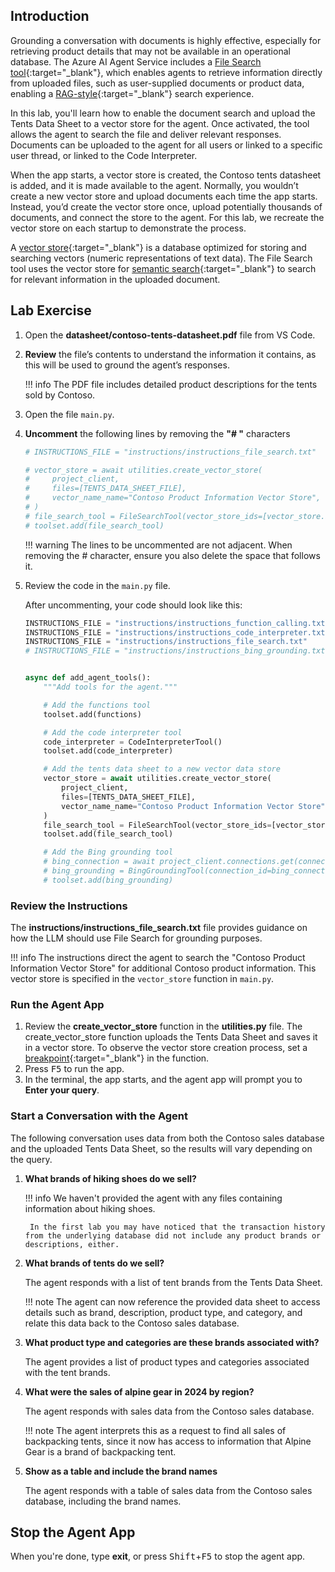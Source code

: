 ## Introduction

Grounding a conversation with documents is highly effective, especially for retrieving product details that may not be available in an operational database. The Azure AI Agent Service includes a [File Search tool](https://learn.microsoft.com/en-us/azure/ai-services/agents/how-to/tools/file-search){:target="_blank"}, which enables agents to retrieve information directly from uploaded files, such as user-supplied documents or product data, enabling a [RAG-style](https://en.wikipedia.org/wiki/Retrieval-augmented_generation){:target="_blank"} search experience.

In this lab, you'll learn how to enable the document search and upload the Tents Data Sheet to a vector store for the agent. Once activated, the tool allows the agent to search the file and deliver relevant responses. Documents can be uploaded to the agent for all users or linked to a specific user thread, or linked to the Code Interpreter.

When the app starts, a vector store is created, the Contoso tents datasheet is added, and it is made available to the agent. Normally, you wouldn’t create a new vector store and upload documents each time the app starts. Instead, you’d create the vector store once, upload potentially thousands of documents, and connect the store to the agent. For this lab, we recreate the vector store on each startup to demonstrate the process.

A [vector store](https://en.wikipedia.org/wiki/Vector_database){:target="_blank"} is a database optimized for storing and searching vectors (numeric representations of text data). The File Search tool uses the vector store for [semantic search](https://en.wikipedia.org/wiki/Semantic_search){:target="_blank"} to search for relevant information in the uploaded document.

## Lab Exercise

1. Open the **datasheet/contoso-tents-datasheet.pdf** file from VS Code.

2. **Review** the file’s contents to understand the information it contains, as this will be used to ground the agent’s responses.

    !!! info
        The PDF file includes detailed product descriptions for the tents sold by Contoso.

3. Open the file `main.py`.

4. **Uncomment** the following lines by removing the **"# "** characters

    ```python
    # INSTRUCTIONS_FILE = "instructions/instructions_file_search.txt"
    
    # vector_store = await utilities.create_vector_store(
    #     project_client,
    #     files=[TENTS_DATA_SHEET_FILE],
    #     vector_name_name="Contoso Product Information Vector Store",
    # )
    # file_search_tool = FileSearchTool(vector_store_ids=[vector_store.id])
    # toolset.add(file_search_tool)
    ```

    !!! warning
        The lines to be uncommented are not adjacent. When removing the # character, ensure you also delete the space that follows it.

5. Review the code in the `main.py` file.

    After uncommenting, your code should look like this:

    ``` python
    INSTRUCTIONS_FILE = "instructions/instructions_function_calling.txt"
    INSTRUCTIONS_FILE = "instructions/instructions_code_interpreter.txt"
    INSTRUCTIONS_FILE = "instructions/instructions_file_search.txt"
    # INSTRUCTIONS_FILE = "instructions/instructions_bing_grounding.txt"


    async def add_agent_tools():
        """Add tools for the agent."""

        # Add the functions tool
        toolset.add(functions)

        # Add the code interpreter tool
        code_interpreter = CodeInterpreterTool()
        toolset.add(code_interpreter)

        # Add the tents data sheet to a new vector data store
        vector_store = await utilities.create_vector_store(
            project_client,
            files=[TENTS_DATA_SHEET_FILE],
            vector_name_name="Contoso Product Information Vector Store",
        )
        file_search_tool = FileSearchTool(vector_store_ids=[vector_store.id])
        toolset.add(file_search_tool)

        # Add the Bing grounding tool
        # bing_connection = await project_client.connections.get(connection_name=BING_CONNECTION_NAME)
        # bing_grounding = BingGroundingTool(connection_id=bing_connection.id)
        # toolset.add(bing_grounding)
    ```

### Review the Instructions

The **instructions/instructions_file_search.txt** file provides guidance on how the LLM should use File Search for grounding purposes.

!!! info
    The instructions direct the agent to search the "Contoso Product Information Vector Store" for additional Contoso product information. This vector store is specified in the `vector_store` function in `main.py`.

### Run the Agent App

1. Review the **create_vector_store** function in the **utilities.py** file. The create_vector_store function uploads the Tents Data Sheet and saves it in a vector store. To observe the vector store creation process, set a [breakpoint](https://code.visualstudio.com/Docs/editor/debugging){:target="_blank"} in the function.
2. Press <kbd>F5</kbd> to run the app.
3. In the terminal, the app starts, and the agent app will prompt you to **Enter your query**.

### Start a Conversation with the Agent

The following conversation uses data from both the Contoso sales database and the uploaded Tents Data Sheet, so the results will vary depending on the query.

1. **What brands of hiking shoes do we sell?**

    !!! info
        We haven't provided the agent with any files containing information about hiking shoes.
        
        In the first lab you may have noticed that the transaction history from the underlying database did not include any product brands or descriptions, either. 

1. **What brands of tents do we sell?**

    The agent responds with a list of tent brands from the Tents Data Sheet.

    !!! note
        The agent can now reference the provided data sheet to access details such as brand, description, product type, and category, and relate this data back to the Contoso sales database.


3. **What product type and categories are these brands associated with?**

    The agent provides a list of product types and categories associated with the tent brands.

4. **What were the sales of alpine gear in 2024 by region?**

    The agent responds with sales data from the Contoso sales database.

    !!! note
        The agent interprets this as a request to find all sales of backpacking tents, since it
        now has access to information that Alpine Gear is a brand of backpacking tent. 

5. **Show as a table and include the brand names**

    The agent responds with a table of sales data from the Contoso sales database, including the brand names.

## Stop the Agent App

When you're done, type **exit**, or press <kbd>Shift</kbd>+<kbd>F5</kbd> to stop the agent app.
